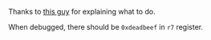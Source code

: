 Thanks to
[this guy](https://vivonomicon.com/2018/04/02/bare-metal-stm32-programming-part-1-hello-arm/)
for explaining what to do.

When debugged, there should be `0xdeadbeef` in `r7` register.
